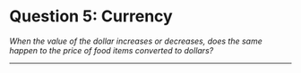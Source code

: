 # Question 5: Currency
*When the value of the dollar increases or decreases, does the same happen to the price of food items converted to dollars?*

<hr>


